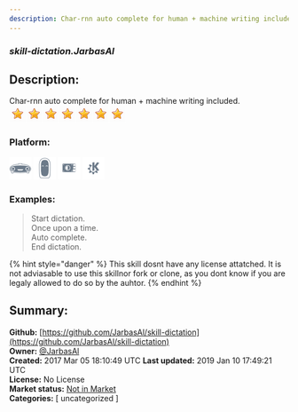 ```yaml
---
description: Char-rnn auto complete for human + machine writing included.
---
```


### _skill-dictation.JarbasAl_  
## Description:  
Char-rnn auto complete for human + machine writing included.  
![](../.gitbook/assets/star.png)![](../.gitbook/assets/star.png)![](../.gitbook/assets/star.png)![](../.gitbook/assets/star.png)![](../.gitbook/assets/star.png)![](../.gitbook/assets/star.png)![](../.gitbook/assets/star.png)  
  
### Platform:  
 ![Mark I](../.gitbook/assets/mark-1-icon.png)  ![Mark II](../.gitbook/assets/mark-2-icon.png)  ![Picroft](../.gitbook/assets/picroft-icon.png)  ![plasmoid](../.gitbook/assets/kde.png)   
### Examples:  
> Start dictation.  
> Once upon a time.  
> Auto complete.  
> End dictation.  
  
{% hint style="danger" %}
This skill dosnt have any license attatched. It is not adviasable to use this skillnor fork or clone, as you dont know if you are legaly allowed to do so by the auhtor.
{% endhint %}
  
## Summary:  
**Github:** [https://github.com/JarbasAl/skill-dictation](https://github.com/JarbasAl/skill-dictation)  
**Owner:** [@JarbasAl](https://github.com/JarbasAl)  
**Created:** 2017 Mar 05 18:10:49 UTC  **Last updated:** 2019 Jan 10 17:49:21 UTC  
**License:** No License  
**Market status:** [Not in Market](https://market.mycroft.ai/skill/)  
**Categories:** [ uncategorized ]   
